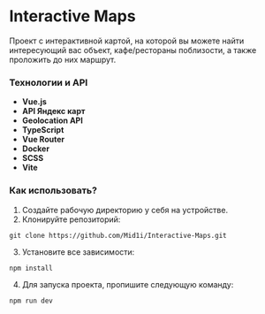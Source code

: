 # Interactive Maps

Проект с интерактивной картой, на которой вы можете найти интересующий вас объект, кафе/рестораны поблизости, а также проложить до них маршрут.

### Технологии и API
- **Vue.js**
- **API Яндекс карт**
- **Geolocation API**
- **TypeScript**
- **Vue Router**
- **Docker**
- **SCSS**
- **Vite**

### Как использовать?
1. Создайте рабочую директорию у себя на устройстве.
2. Клонируйте репозиторий:
```
git clone https://github.com/Mid1i/Interactive-Maps.git
```
3. Установите все зависимости:
```
npm install
```
4. Для запуска проекта, пропишите следующую команду:
```
npm run dev
``` 
